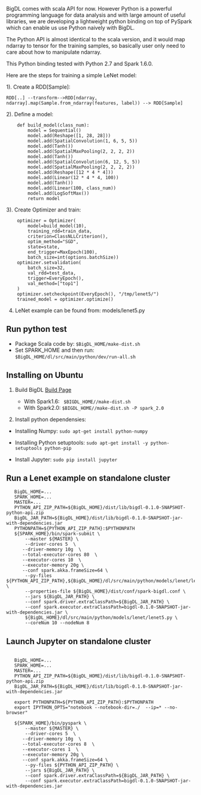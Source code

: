 
BigDL comes with scala API for now. However Python is a powerful programming language for data analysis and with large amount of useful libraries, we are developing a lightweight python binding on top of PySpark which can enable us use Python naively with BigDL. 

The Python API is almost identical to the scala version, and it would map ndarray to tensor for the training samples, so basically user only need to care about how to manipulate ndarray.

This Python binding tested with Python 2.7 and Spark 1.6.0.

Here are the steps for training a simple LeNet model:

1). Create a RDD[Sample]:
```
RDD[..] --transform-->RDD[ndarray, ndarray].map(Sample.from_ndarray(features, label)) --> RDD[Sample]
```
    
2). Define a model:
```
    def build_model(class_num):
        model = Sequential()
        model.add(Reshape([1, 28, 28]))
        model.add(SpatialConvolution(1, 6, 5, 5))
        model.add(Tanh())
        model.add(SpatialMaxPooling(2, 2, 2, 2))
        model.add(Tanh())
        model.add(SpatialConvolution(6, 12, 5, 5))
        model.add(SpatialMaxPooling(2, 2, 2, 2))
        model.add(Reshape([12 * 4 * 4]))
        model.add(Linear(12 * 4 * 4, 100))
        model.add(Tanh())
        model.add(Linear(100, class_num))
        model.add(LogSoftMax())
        return model
 ```
    
3). Create Optimizer and train:
```
    optimizer = Optimizer(
        model=build_model(10),
        training_rdd=train_data,
        criterion=ClassNLLCriterion(),
        optim_method="SGD",
        state=state,
        end_trigger=MaxEpoch(100),
        batch_size=int(options.batchSize))
    optimizer.setvalidation(
        batch_size=32,
        val_rdd=test_data,
        trigger=EveryEpoch(),
        val_method=["top1"]
    )
    optimizer.setcheckpoint(EveryEpoch(), "/tmp/lenet5/")
    trained_model = optimizer.optimize()
```

4) LeNet example can be found from: models/lenet5.py

## Run python test
* Package Scala code by: ```$BigDL_HOME/make-dist.sh```
* Set SPARK_HOME and then run: ```$BigDL_HOME/dl/src/main/python/dev/run-all.sh``` 

## Installing on Ubuntu
1. Build BigDL
[Build Page](https://github.com/intel-analytics/BigDL/wiki/Build-Page)
    * With Spark1.6: ```  $BIGDL_HOME//make-dist.sh ``` 
    * With Spark2.0: ``` $BIGDL_HOME//make-dist.sh -P spark_2.0 ```

2. Install python dependensies:
  * Installing Numpy: 
    ```sudo apt-get install python-numpy```

  * Installing Python setuptools: 
    ```sudo apt-get install -y python-setuptools python-pip```
    
  * Install Jupyter:
    ```sudo pip install jupyter```
    
## Run a Lenet example on standalone cluster
    
 ```
    BigDL_HOME=...
    SPARK_HOME=...
    MASTER=...
    PYTHON_API_ZIP_PATH=${BigDL_HOME}/dist/lib/bigdl-0.1.0-SNAPSHOT-python-api.zip
    BigDL_JAR_PATH=${BigDL_HOME}/dist/lib/bigdl-0.1.0-SNAPSHOT-jar-with-dependencies.jar
    PYTHONPATH=${PYTHON_API_ZIP_PATH}:$PYTHONPATH
    ${SPARK_HOME}/bin/spark-submit \
        --master ${MASTER} \
        --driver-cores 5  \
       --driver-memory 10g  \
       --total-executor-cores 80  \
       --executor-cores 10  \
       --executor-memory 20g \
       --conf spark.akka.frameSize=64 \
        --py-files ${PYTHON_API_ZIP_PATH},${BigDL_HOME}/dl/src/main/python/models/lenet/lenet5.py  \
        --properties-file ${BigDL_HOME}/dist/conf/spark-bigdl.conf \
        --jars ${BigDL_JAR_PATH} \
        --conf spark.driver.extraClassPath=${BigDL_JAR_PATH} \
        --conf spark.executor.extraClassPath=bigdl-0.1.0-SNAPSHOT-jar-with-dependencies.jar \
        ${BigDL_HOME}/dl/src/main/python/models/lenet/lenet5.py \
        --coreNum 10 --nodeNum 8
 ```


## Launch Jupyter on standalone cluster

 ```

    BigDL_HOME=...                                                                                         
    SPARK_HOME=...
    MASTER=...
    PYTHON_API_ZIP_PATH=${BigDL_HOME}/dist/lib/bigdl-0.1.0-SNAPSHOT-python-api.zip
    BigDL_JAR_PATH=${BigDL_HOME}/dist/lib/bigdl-0.1.0-SNAPSHOT-jar-with-dependencies.jar

    export PYTHONPATH=${PYTHON_API_ZIP_PATH}:$PYTHONPATH
    export IPYTHON_OPTS="notebook --notebook-dir=./  --ip=* --no-browser"

    ${SPARK_HOME}/bin/pyspark \
        --master ${MASTER} \
        --driver-cores 5  \
       --driver-memory 10g  \
       --total-executor-cores 8  \
       --executor-cores 1  \
       --executor-memory 20g \
       --conf spark.akka.frameSize=64 \
        --py-files ${PYTHON_API_ZIP_PATH} \
        --jars ${BigDL_JAR_PATH} \
        --conf spark.driver.extraClassPath=${BigDL_JAR_PATH} \
        --conf spark.executor.extraClassPath=bigdl-0.1.0-SNAPSHOT-jar-with-dependencies.jar
 ```
